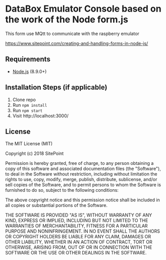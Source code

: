 # DataBox Emulator Console based on the work of the Node form.js

This form use MQtt to communicate with the raspberry emulator

https://www.sitepoint.com/creating-and-handling-forms-in-node-js/

## Requirements

* [Node.js](http://nodejs.org/) (8.9.0+)

## Installation Steps (if applicable)

1. Clone repo
2. Run `npm install`
3. Run `npm start`
4. Visit http://localhost:3000/

## License

The MIT License (MIT)

Copyright (c) 2018 SitePoint

Permission is hereby granted, free of charge, to any person obtaining a copy of this software and associated documentation files (the "Software"), to deal in the Software without restriction, including without limitation the rights to use, copy, modify, merge, publish, distribute, sublicense, and/or sell copies of the Software, and to permit persons to whom the Software is furnished to do so, subject to the following conditions:

The above copyright notice and this permission notice shall be included in all copies or substantial portions of the Software.

THE SOFTWARE IS PROVIDED "AS IS", WITHOUT WARRANTY OF ANY KIND, EXPRESS OR IMPLIED, INCLUDING BUT NOT LIMITED TO THE WARRANTIES OF MERCHANTABILITY, FITNESS FOR A PARTICULAR PURPOSE AND NONINFRINGEMENT. IN NO EVENT SHALL THE AUTHORS OR COPYRIGHT HOLDERS BE LIABLE FOR ANY CLAIM, DAMAGES OR OTHER LIABILITY, WHETHER IN AN ACTION OF CONTRACT, TORT OR OTHERWISE, ARISING FROM, OUT OF OR IN CONNECTION WITH THE SOFTWARE OR THE USE OR OTHER DEALINGS IN THE SOFTWARE.

